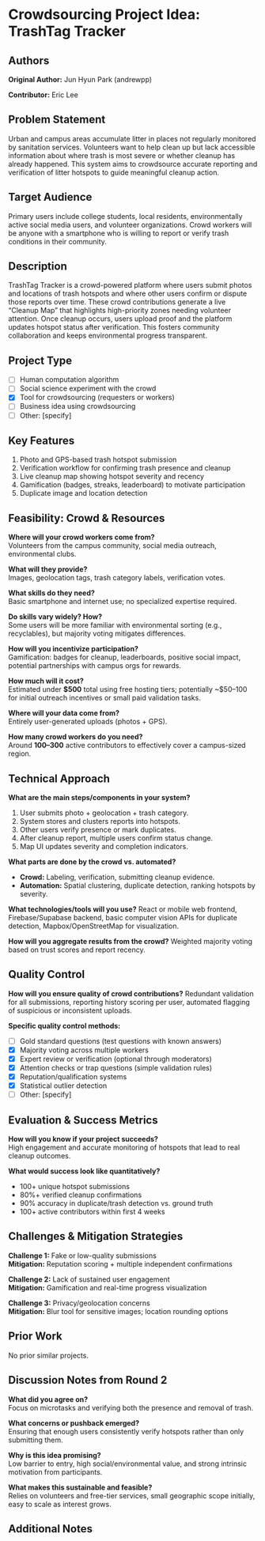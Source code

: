 # Crowdsourcing Project Idea: TrashTag Tracker

## Authors

**Original Author:** Jun Hyun Park (andrewpp)

**Contributor:** Eric Lee

## Problem Statement

Urban and campus areas accumulate litter in places not regularly monitored by sanitation services. Volunteers want to help clean up but lack accessible information about where trash is most severe or whether cleanup has already happened. This system aims to crowdsource accurate reporting and verification of litter hotspots to guide meaningful cleanup action.

## Target Audience

Primary users include college students, local residents, environmentally active social media users, and volunteer organizations. Crowd workers will be anyone with a smartphone who is willing to report or verify trash conditions in their community.

## Description

TrashTag Tracker is a crowd-powered platform where users submit photos and locations of trash hotspots and where other users confirm or dispute those reports over time. These crowd contributions generate a live “Cleanup Map” that highlights high-priority zones needing volunteer attention. Once cleanup occurs, users upload proof and the platform updates hotspot status after verification. This fosters community collaboration and keeps environmental progress transparent.

## Project Type

- [ ] Human computation algorithm
- [ ] Social science experiment with the crowd
- [x] Tool for crowdsourcing (requesters or workers)
- [ ] Business idea using crowdsourcing
- [ ] Other: [specify]

## Key Features

1. Photo and GPS-based trash hotspot submission
2. Verification workflow for confirming trash presence and cleanup
3. Live cleanup map showing hotspot severity and recency
4. Gamification (badges, streaks, leaderboard) to motivate participation
5. Duplicate image and location detection

## Feasibility: Crowd & Resources

**Where will your crowd workers come from?**  
Volunteers from the campus community, social media outreach, environmental clubs.

**What will they provide?**  
Images, geolocation tags, trash category labels, verification votes.

**What skills do they need?**  
Basic smartphone and internet use; no specialized expertise required.

**Do skills vary widely? How?**  
Some users will be more familiar with environmental sorting (e.g., recyclables), but majority voting mitigates differences.

**How will you incentivize participation?**  
Gamification: badges for cleanup, leaderboards, positive social impact, potential partnerships with campus orgs for rewards.

**How much will it cost?**  
Estimated under **\$500** total using free hosting tiers; potentially ~$50–100 for initial outreach incentives or small paid validation tasks.

**Where will your data come from?**  
Entirely user-generated uploads (photos + GPS).

**How many crowd workers do you need?**  
Around **100–300** active contributors to effectively cover a campus-sized region.

## Technical Approach

**What are the main steps/components in your system?**
1. User submits photo + geolocation + trash category.
2. System stores and clusters reports into hotspots.
3. Other users verify presence or mark duplicates.
4. After cleanup report, multiple users confirm status change.
5. Map UI updates severity and completion indicators.

**What parts are done by the crowd vs. automated?**
- **Crowd:** Labeling, verification, submitting cleanup evidence.
- **Automation:** Spatial clustering, duplicate detection, ranking hotspots by severity.

**What technologies/tools will you use?**
React or mobile web frontend, Firebase/Supabase backend, basic computer vision APIs for duplicate detection, Mapbox/OpenStreetMap for visualization.

**How will you aggregate results from the crowd?**
Weighted majority voting based on trust scores and report recency.

## Quality Control

**How will you ensure quality of crowd contributions?**
Redundant validation for all submissions, reporting history scoring per user, automated flagging of suspicious or inconsistent uploads.

**Specific quality control methods:**
- [ ] Gold standard questions (test questions with known answers)
- [x] Majority voting across multiple workers
- [x] Expert review or verification (optional through moderators)
- [x] Attention checks or trap questions (simple validation rules)
- [x] Reputation/qualification systems
- [x] Statistical outlier detection
- [ ] Other: [specify]

## Evaluation & Success Metrics

**How will you know if your project succeeds?**  
High engagement and accurate monitoring of hotspots that lead to real cleanup outcomes.

**What would success look like quantitatively?**
- 100+ unique hotspot submissions
- 80%+ verified cleanup confirmations
- 90% accuracy in duplicate/trash detection vs. ground truth
- 100+ active contributors within first 4 weeks

## Challenges & Mitigation Strategies

**Challenge 1:** Fake or low-quality submissions  
**Mitigation:** Reputation scoring + multiple independent confirmations

**Challenge 2:** Lack of sustained user engagement  
**Mitigation:** Gamification and real-time progress visualization

**Challenge 3:** Privacy/geolocation concerns  
**Mitigation:** Blur tool for sensitive images; location rounding options

## Prior Work

No prior similar projects.

## Discussion Notes from Round 2

**What did you agree on?**  
Focus on microtasks and verifying both the presence and removal of trash.

**What concerns or pushback emerged?**  
Ensuring that enough users consistently verify hotspots rather than only submitting them.

**Why is this idea promising?**  
Low barrier to entry, high social/environmental value, and strong intrinsic motivation from participants.

**What makes this sustainable and feasible?**  
Relies on volunteers and free-tier services, small geographic scope initially, easy to scale as interest grows.

## Additional Notes
